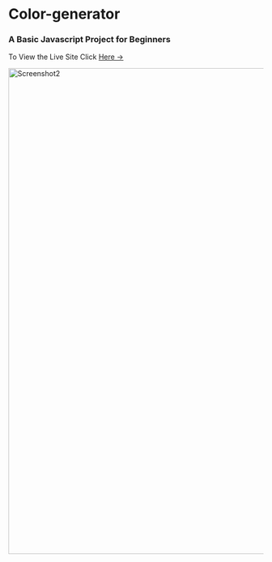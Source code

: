 <h1>Color-generator</h1>
<h3>A Basic Javascript Project for Beginners</h3>
<p>To View the Live Site Click <a href="https://gleeful-gelato-6983c3.netlify.app/">Here →</a></p>
<img width="960" alt="Screenshot2" src="https://github.com/Muhammad-Taha-Baig/color-generator/assets/145540258/71546b9d-9096-420b-bd94-689893622f24">
